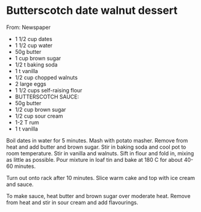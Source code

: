 # Butterscotch date walnut dessert
From: Newspaper

* 1 1/2 cup dates
* 1 1/2 cup water
* 50g butter
* 1 cup brown sugar
* 1/2 t baking soda
* 1 t vanilla
* 1/2 cup chopped walnuts
* 2 large eggs
* 1 1/2 cups self-raising flour
* BUTTERSCOTCH SAUCE:
* 50g butter
* 1/2 cup brown sugar
* 1/2 cup sour cream
* 1-2 T rum
* 1 t vanilla

Boil dates in water for 5 minutes.  Mash with potato masher.  Remove from heat and add butter and brown sugar.  Stir in baking soda and cool pot to room temperature.  Stir in vanilla and walnuts.  Sift in flour and fold in, mixing as little as possible.  Pour mixture in loaf tin and bake at 180 C for about 40-60 minutes.

Turn out onto rack after 10 minutes.  Slice warm cake and top with ice cream and sauce.

To make sauce, heat butter and brown sugar over moderate heat.  Remove from heat and stir in sour cream and add flavourings.

